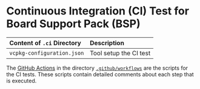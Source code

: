 # Continuous Integration (CI) Test for Board Support Pack (BSP)

Content of `.ci` Directory   | Description
:----------------------------|:-----------------
`vcpkg-configuration.json`   | Tool setup the CI test

The [GitHub Actions](https://github.com/Open-CMSIS-Pack/ST_NUCLEO-F412ZG_BSP/tree/main/README.md#github-actions) in the directory [`.github/workflows`](https://github.com/Open-CMSIS-Pack/ST_NUCLEO-F412ZG_BSP/tree/main/.github/workflows) are the scripts for the CI tests. These scripts contain detailed comments about each step that is executed.
